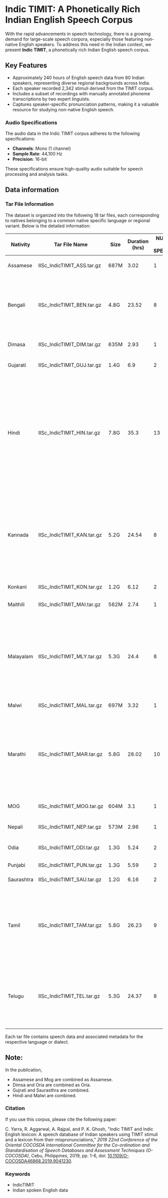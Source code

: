 # Indic TIMIT: A Phonetically Rich Indian English Speech Corpus

With the rapid advancements in speech technology, there is a growing demand for large-scale speech corpora, especially those featuring non-native English speakers. To address this need in the Indian context, we present **Indic TIMIT**, a phonetically rich Indian English speech corpus.

## Key Features
- Approximately 240 hours of English speech data from 80 Indian speakers, representing diverse regional backgrounds across India.
- Each speaker recorded 2,342 stimuli derived from the TIMIT corpus.
- Includes a subset of recordings with manually annotated phoneme transcriptions by two expert linguists.
- Captures speaker-specific pronunciation patterns, making it a valuable resource for studying non-native English speech.
### Audio Specifications

The audio data in the Indic TIMIT corpus adheres to the following specifications:
- **Channels**: Mono (1 channel)
- **Sample Rate**: 44,100 Hz
- **Precision**: 16-bit

These specifications ensure high-quality audio suitable for speech processing and analysis tasks.


## Data information

### Tar File Information

The dataset is organized into the following 18 tar files, each corresponding to natives belonging to a common native specific language or regional variant. Below is the detailed information:

|Nativity| Tar File Name                  | Size  | Duration (hrs) | NUMBER OF SPEAKERS | REGION            | SPEAKER NAME AND ID                                                                 | Grouping  |
|-----------------------|--------------------------------|-------|----------------|---------------------|-------------------|------------------------------------------------------------------------------------|-----------|
|	Assamese	|	IISc_IndicTIMIT_ASS.tar.gz	|	687M	|	3.02	|	1	|	East + North-East	|	F_BITASTA_ASS (F30)	|	Group-1
|	Bengali	|	IISc_IndicTIMIT_BEN.tar.gz	|	4.8G	|	23.52	|	8	|	East + North-East	|	F_ANANYA_BEN (F14), F_KASTURI_BEN (F33), F_RIDDHI_BEN (F13), F_ROHINI_BEN (F38), M_ANURAG_BEN (M14), M_ANWOY_BEN (M24), M_ARITRA_BEN (M1), M_ARKA_BEN (M18)	|	Group-1
|	Dimasa	|	IISc_IndicTIMIT_DIM.tar.gz	|	635M	|	2.93	|	1	|	East + North-East	|	F_YASHNA_DIM (F23)	|	Group-1
|	Gujarati	|	IISc_IndicTIMIT_GUJ.tar.gz	|	1.4G	|	6.9	|	2	|	West	|	M_SUMANKUMAR_GUJ (M39), M_URV_GUJ (M7)	|	Group-3
|	Hindi	|	IISc_IndicTIMIT_HIN.tar.gz	|	7.8G	|	35.3	|	13	|	North	|	F_ASTHA_HIN (F25), F_AVNI_HIN (F6), F_RITU_HIN (F40), F_RUP_HIN (F11), F_SHIVANI_HIN (F2), M_ABHYUDAY_HIN (M29), M_ALISHAN_HIN (M6), M_GAUTAM_HIN (M10), M_HIMANSHU_HIN (M9), M_NITIN_HIN (M17), M_RAVEESH_HIN (M12), M_SATYAM_MAI (M28), M_AVI_HIN (M33)	|	Group-2
|	Kannada	|	IISc_IndicTIMIT_KAN.tar.gz	|	5.2G	|	24.54	|	8	|	South1	|	F_BVKALPANA_KAN (F21), F_KAUSTOBHA_KAN (F26), F_NAGARATHNA_KAN (F4), F_NITYASHREE_KAN (F19), F_SHILPA_KAN (F17), M_PRAMATH_KAN (M22), M_RAKESH_KAN (M30), M_VIGGY_KAN (M8)	|	Group-4
|	Konkani	|	IISc_IndicTIMIT_KON.tar.gz	|	1.2G	|	6.12	|	2	|	West	|	F_ASHWINI_KON (F9), F_TANVI_KON (F15)	|	Group-3
|	Maithili	|	IISc_IndicTIMIT_MAI.tar.gz	|	562M	|	2.74	|	1	|	East + North-East	|	M_SATYAM_MAI (M28)	|	Group-1
|	Malayalam	|	IISc_IndicTIMIT_MLY.tar.gz	|	5.3G	|	24.4	|	8	|	South2	|	F_AKSHARA_MLY (F39), F_DEEPTHI_MLY (F36), F_GAYATRI_MLY (F35), F_KTRASEENA_MLY (F29), F_NAZREEN_MLY (F27), M_ANURENJAN_MLY (M2), M_ELDHOSE_MLY (M3), M_SUVIN_MLY (M40)	|	Group-5
|	Malwi	|	IISc_IndicTIMIT_MAL.tar.gz	|	697M	|	3.32	|	1	|	North	|	M_HITENDRA_MAL (M19)	|	Group-2
|	Marathi	|	IISc_IndicTIMIT_MAR.tar.gz	|	5.8G	|	28.02	|	10	|	West	|	F_BANGAL_MAR (F1), F_DHRUTI_MAR (F5), F_ISHITA_MAR (F20), F_KRIPA_MAR (F22), F_RADHIKA_MAR (F24), M_ABHI_MAR (M32), M_ADVAIT_MAR (M31), M_GAURAV_MAR (M13), M_HARISH_MAR (M5), M_RUTURAJ_MAR (M36)	|	Group-3
|	MOG	|	IISc_IndicTIMIT_MOG.tar.gz	|	604M	|	3.1	|	1	|	East + North-East	|	M_KUNJARI_MOG (M21)	|	Group-1
|	Nepali	|	IISc_IndicTIMIT_NEP.tar.gz	|	573M	|	2.96	|	1	|	East + North-East	|	F_BHUTIA_NEP (F12)	|	Group-1
|	Odia	|	IISc_IndicTIMIT_ODI.tar.gz	|	1.3G	|	5.24	|	2	|	East + North-East	|	F_BABITHA_ODI (F32), M_SEKHAR_ODI (M16)	|	Group-1
|	Punjabi	|	IISc_IndicTIMIT_PUN.tar.gz	|	1.3G	|	5.59	|	2	|	North	|	F_KRITI_PUN (F37), F_NAVJOT_PUN (F41)	|	Group-2
|	Saurashtra	|	IISc_IndicTIMIT_SAU.tar.gz	|	1.2G	|	6.16	|	2	|	West	|	F_DIVYA_SAU (F7), M_BASKAR_SAU (M23)	|	Group-3
|	Tamil	|	IISc_IndicTIMIT_TAM.tar.gz	|	5.8G	|	26.23	|	9	|	South2	|	F_CHAITRA_TAM (F18), F_GEETHA_TAM (F8), F_POOJYA_TAM (F16), F_SHINY_TAM (F10), M_BALAJEE_TAM (M26), M_KAU_TAM (M38), M_SHARMA_TAM (M27), M_SRINATH_TAM (M4), M_VIGNESH_TAM (M15)	|	Group-5
|	Telugu	|	IISc_IndicTIMIT_TEL.tar.gz	|	5.3G	|	24.37	|	8	|	South1	|	F_POOJAS_TEL (F28), F_RMONICA_TEL (F3), F_SUSEELA_TEL (F34), M_MURTY_TEL (M11), M_RAVI_TEL (M34), M_SATYENDAR_TEL (M25), M_SRI_TEL (M20), M_YASWANT_TEL (M35)	|	Group-4

Each tar file contains speech data and associated metadata for the respective language or dialect.


## Note:
In the publication,
- Assamese and Mog are combined as Assamese.
- Dimsa and Oria are combined as Oria.
- Gujrati and Saurasthra are combined.
- Hindi and Malwi are combined.
### Citation
If you use this corpus, please cite the following paper:

C. Yarra, R. Aggarwal, A. Rajpal, and P. K. Ghosh, "Indic TIMIT and Indic English lexicon: A speech database of Indian speakers using TIMIT stimuli and a lexicon from their mispronunciations," *2019 22nd Conference of the Oriental COCOSDA International Committee for the Co-ordination and Standardisation of Speech Databases and Assessment Techniques (O-COCOSDA)*, Cebu, Philippines, 2019, pp. 1-6, doi: [10.1109/O-COCOSDA46868.2019.9041230](https://doi.org/10.1109/O-COCOSDA46868.2019.9041230).

### Keywords
- IndicTIMIT
- Indian spoken English data
